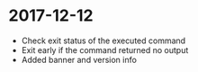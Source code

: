 # 2017-12-12
- Check exit status of the executed command
- Exit early if the command returned no output
- Added banner and version info
